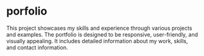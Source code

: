 # porfolio
This project showcases my skills and experience through various projects and examples. The portfolio is designed to be responsive, user-friendly, and visually appealing. It includes detailed information about my work, skills, and contact information.

